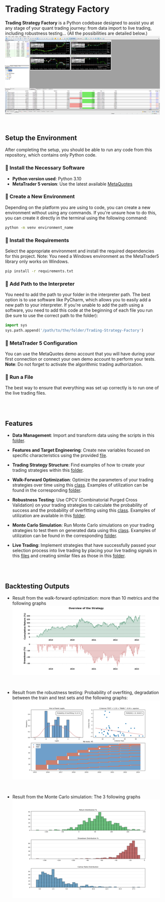 # Trading Strategy Factory
**Trading Strategy Factory** is a Python codebase designed to assist you at any stage of your quant trading journey: from data import to live trading, including robustness testing... (All the possibilities are detailed below.)
![Live Trading Results](https://github.com/Lucas-Inglese/Trading-Strategy-Factory/raw/main/Results/Live%20Trading.png)


<br>

## Setup the Environment

After completing the setup, you should be able to run any code from this repository, which contains only Python code.

### 🔹 Install the Necessary Software

- **Python version used**: Python 3.10
- **MetaTrader 5 version**: Use the latest available [MetaQuotes](https://www.metaquotes.net/)

### 🔹 Create a New Environment

Depending on the platform you are using to code, you can create a new environment without using any commands. If you're unsure how to do this, you can create it directly in the terminal using the following command:

```bash
python -m venv environment_name
```

### 🔹 Install the Requirements
Select the appropriate environment and install the required dependencies for this project. Note: You need a Windows environment as the MetaTrader5 library only works on Windows.
```bash
pip install -r requirements.txt
```


### 🔹 Add Path to the Interpreter
You need to add the path to your folder in the interpreter path. The best option is to use software like PyCharm, which allows you to easily add a new path to your interpreter.
If you're unable to add the path using a software, you need to add this code at the beginning of each file you run (be sure to use the correct path to the folder):
```py
import sys
sys.path.append('/path/to/the/folder/Trading-Strategy-Factory')
```

### 🔹 MetaTrader 5 Configuration
You can use the MetaQuotes demo account that you will have during your first connection or connect your own demo account to perform your tests.  
**Note**: Do not forget to activate the algorithmic trading authorization.

### 🔹 Run a File
The best way to ensure that everything was set up correctly is to run one of the live trading files.

<br>
<br> 

## Features

- **Data Management**: Import and transform data using the scripts in this [folder](https://github.com/Lucas-Inglese/Trading-Strategy-Factory/tree/main/Data).

- **Features and Target Engineering**: Create new variables focused on specific characteristics using the provided [file](https://github.com/Lucas-Inglese/Trading-Strategy-Factory/blob/main/Quantreo/DataPreprocessing.py).

- **Trading Strategy Structure**: Find examples of how to create your trading strategies within this [folder](https://github.com/Lucas-Inglese/Trading-Strategy-Factory/tree/main/Strategies).

- **Walk-Forward Optimization**: Optimize the parameters of your trading strategies over time using this [class](https://github.com/Lucas-Inglese/Trading-Strategy-Factory/blob/main/Quantreo/WalkForwardOptimization.py). Examples of utilization can be found in the corresponding [folder](https://github.com/Lucas-Inglese/Trading-Strategy-Factory/tree/main/Launching%20(WFO)).
  

- **Robustness Testing**: Use CPCV (Combinatorial Purged Cross Validation) on your trading strategies to calculate the probability of success and the probability of overfitting using this [class](https://github.com/Lucas-Inglese/Trading-Strategy-Factory/blob/main/Quantreo/CombinatorialPurgedCV.py). Examples of utilization are available in this [folder](https://github.com/Lucas-Inglese/Trading-Strategy-Factory/tree/main/Launching%20(CPCV)).

- **Monte Carlo Simulation**: Run Monte Carlo simulations on your trading strategies to test them on generated data using this [class](https://github.com/Lucas-Inglese/Trading-Strategy-Factory/blob/main/Quantreo/MonteCarlo.py). Examples of utilization can be found in the corresponding [folder](https://github.com/Lucas-Inglese/Trading-Strategy-Factory/tree/main/Launching%20(MC)).

- **Live Trading**: Implement strategies that have successfully passed your selection process into live trading by placing your live trading signals in this [files](https://github.com/Lucas-Inglese/Trading-Strategy-Factory/blob/main/Quantreo/LiveTradingSignal.py) and creating similar files as those in this [folder](https://github.com/Lucas-Inglese/Trading-Strategy-Factory/tree/main/LiveTrading).

<br>
<br>

## Backtesting Outputs
- Result from the walk-forward optimization: more than 10 metrics and the following graphs
![Walk forward](https://github.com/Lucas-Inglese/Trading-Strategy-Factory/blob/main/Results/Walk%20Forward.png)
<br>

- Result from the robustness testing: Probability of overfiting, degradation between the train and test sets and the following graphs:
![Robustness testing](https://github.com/Lucas-Inglese/Trading-Strategy-Factory/blob/main/Results/CPCV.png)
<br>

- Result from the Monte Carlo simulation: The 3 following graphs
![Monte Carlo](https://github.com/Lucas-Inglese/Trading-Strategy-Factory/blob/main/Results/Monte%20Carlo%20Simulations.png)
